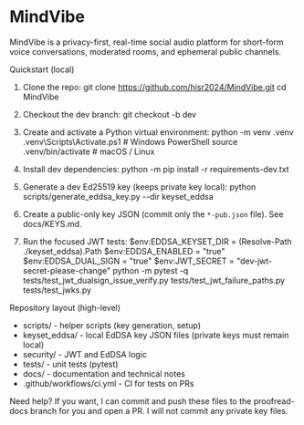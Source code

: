# MindVibe

MindVibe is a privacy-first, real-time social audio platform for short-form voice conversations, moderated rooms, and ephemeral public channels.

Quickstart (local)
1. Clone the repo:
   git clone https://github.com/hisr2024/MindVibe.git
   cd MindVibe

2. Checkout the dev branch:
   git checkout -b dev

3. Create and activate a Python virtual environment:
   python -m venv .venv
   .venv\Scripts\Activate.ps1    # Windows PowerShell
   source .venv/bin/activate     # macOS / Linux

4. Install dev dependencies:
   python -m pip install -r requirements-dev.txt

5. Generate a dev Ed25519 key (keeps private key local):
   python scripts/generate_eddsa_key.py --dir keyset_eddsa

6. Create a public-only key JSON (commit only the `*-pub.json` file). See docs/KEYS.md.

7. Run the focused JWT tests:
   $env:EDDSA_KEYSET_DIR = (Resolve-Path ./keyset_eddsa).Path
   $env:EDDSA_ENABLED = "true"
   $env:EDDSA_DUAL_SIGN = "true"
   $env:JWT_SECRET = "dev-jwt-secret-please-change"
   python -m pytest -q tests/test_jwt_dualsign_issue_verify.py tests/test_jwt_failure_paths.py tests/test_jwks.py

Repository layout (high-level)
- scripts/                - helper scripts (key generation, setup)
- keyset_eddsa/           - local EdDSA key JSON files (private keys must remain local)
- security/               - JWT and EdDSA logic
- tests/                  - unit tests (pytest)
- docs/                   - documentation and technical notes
- .github/workflows/ci.yml - CI for tests on PRs

Need help?
If you want, I can commit and push these files to the proofread-docs branch for you and open a PR. I will not commit any private key files.